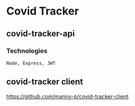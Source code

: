 # Covid Tracker

## covid-tracker-api

### Technologies
```
Node, Express, JWT
```

## covid-tracker client
https://github.com/manny-p/covid-tracker-client

